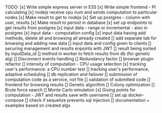 TODO:
[x] Write simple express server in ES5
[x] Write simple frontend - PI calculating
[x] nodejs receive cpu num and sends computation to particular nodes
[x] Make result to get to nodejs
[x] Set up postgres - column with user, results
[x] Make result to persist in database
[x] set up endpoints to get results from postgres
[x] input data - range or incremental - also in postgres
[x] input data - computation config
[x] input data having add methods, delete all and browsing all already created
[] add separate tab for browsing and adding new data
[] input data and config given to clients
[] securing management and results enpoints with JWT
[] result being sorted by inputData_id
[] method in worker to fetch results from db (for genetic alg)
[] Disconnect events handling
[] Redundancy factor
[] browser plugin refactor
[] intensity of computation - CPU usage selection
[x] tracking user's performance: a CPU number test
[] tracking user's performance, adaptive scheduling
[] db replication and failover
[] submission of computation code as a service, not file
[] validation of submitted code
[] frontend for browsing results
[] Genetic algorithm
[] Colony optimization
[] Brute force search
[] Monte Carlo simulation
[x] Giving points for computation - JWT and results save with username
[] set up docker-compose
[] check if sequelize prevents sql injection
[] documentation + examples based on created algs